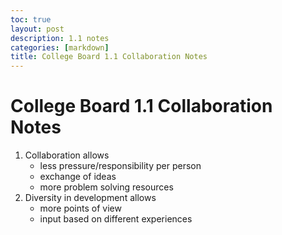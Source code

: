 ```yaml
---
toc: true
layout: post
description: 1.1 notes
categories: [markdown]
title: College Board 1.1 Collaboration Notes
---
```


# College Board 1.1 Collaboration Notes
1. Collaboration allows
    - less pressure/responsibility per person
    - exchange of ideas
    - more problem solving resources
2. Diversity in development allows
    - more points of view
    - input based on different experiences